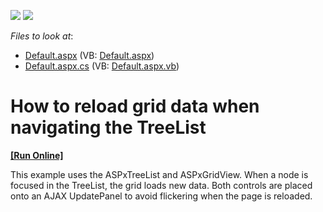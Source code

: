 <!-- default badges list -->
[![](https://img.shields.io/badge/Open_in_DevExpress_Support_Center-FF7200?style=flat-square&logo=DevExpress&logoColor=white)](https://supportcenter.devexpress.com/ticket/details/E934)
[![](https://img.shields.io/badge/📖_How_to_use_DevExpress_Examples-e9f6fc?style=flat-square)](https://docs.devexpress.com/GeneralInformation/403183)
<!-- default badges end -->
<!-- default file list -->
*Files to look at*:

* [Default.aspx](./CS/SyncWithGridOnUpdatePanel/Default.aspx) (VB: [Default.aspx](./VB/SyncWithGridOnUpdatePanel/Default.aspx))
* [Default.aspx.cs](./CS/SyncWithGridOnUpdatePanel/Default.aspx.cs) (VB: [Default.aspx.vb](./VB/SyncWithGridOnUpdatePanel/Default.aspx.vb))
<!-- default file list end -->
# How to reload grid data when navigating the TreeList
<!-- run online -->
**[[Run Online]](https://codecentral.devexpress.com/e934/)**
<!-- run online end -->


<p>This example uses the ASPxTreeList and ASPxGridView. When a node is focused in the TreeList, the grid loads new data. Both controls are placed onto an AJAX UpdatePanel to avoid flickering when the page is reloaded.</p>

<br/>


